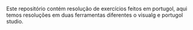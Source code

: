 Este repositório contém resolução de exercícios feitos em portugol, aqui temos resoluções em duas ferramentas diferentes o visualg e portugol studio.